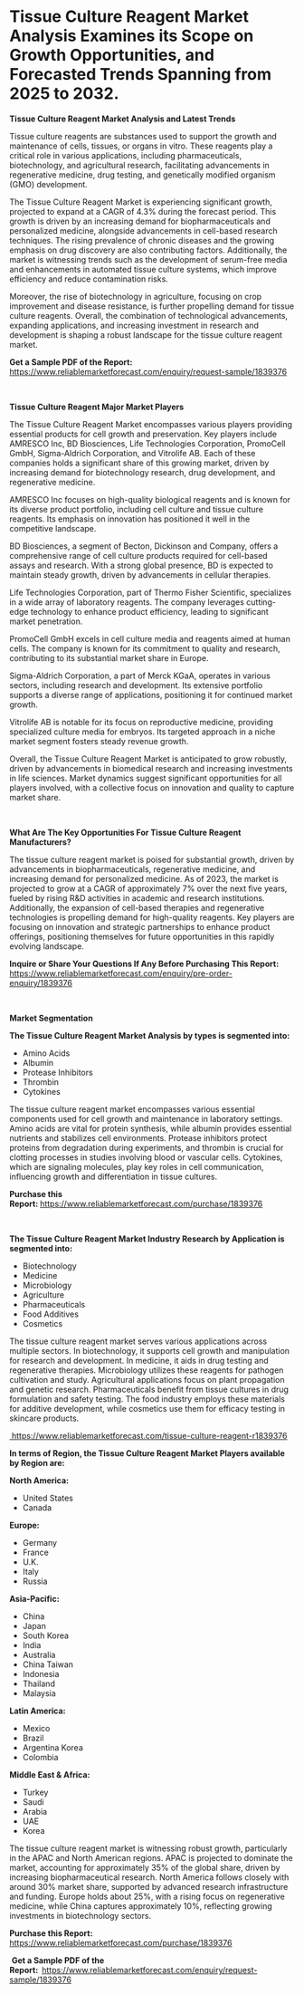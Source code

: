 <p><h1>Tissue Culture Reagent Market Analysis Examines its Scope on Growth Opportunities, and Forecasted Trends Spanning from 2025 to 2032.</h1></p><p><strong>Tissue Culture Reagent Market Analysis and Latest Trends</strong></p>
<p><p>Tissue culture reagents are substances used to support the growth and maintenance of cells, tissues, or organs in vitro. These reagents play a critical role in various applications, including pharmaceuticals, biotechnology, and agricultural research, facilitating advancements in regenerative medicine, drug testing, and genetically modified organism (GMO) development.</p><p>The Tissue Culture Reagent Market is experiencing significant growth, projected to expand at a CAGR of 4.3% during the forecast period. This growth is driven by an increasing demand for biopharmaceuticals and personalized medicine, alongside advancements in cell-based research techniques. The rising prevalence of chronic diseases and the growing emphasis on drug discovery are also contributing factors. Additionally, the market is witnessing trends such as the development of serum-free media and enhancements in automated tissue culture systems, which improve efficiency and reduce contamination risks.</p><p>Moreover, the rise of biotechnology in agriculture, focusing on crop improvement and disease resistance, is further propelling demand for tissue culture reagents. Overall, the combination of technological advancements, expanding applications, and increasing investment in research and development is shaping a robust landscape for the tissue culture reagent market.</p></p>
<p><strong>Get a Sample PDF of the Report:&nbsp;</strong> <a href="https://www.reliablemarketforecast.com/enquiry/request-sample/1839376?utm_campaign=3504&utm_medium=2&utm_source=Github&utm_content=ia&utm_term=19042025&utm_id=tissue-culture-reagent">https://www.reliablemarketforecast.com/enquiry/request-sample/1839376</a></p>
<p>&nbsp;</p>
<p><strong>Tissue Culture Reagent Major Market Players</strong></p>
<p><p>The Tissue Culture Reagent Market encompasses various players providing essential products for cell growth and preservation. Key players include AMRESCO Inc, BD Biosciences, Life Technologies Corporation, PromoCell GmbH, Sigma-Aldrich Corporation, and Vitrolife AB. Each of these companies holds a significant share of this growing market, driven by increasing demand for biotechnology research, drug development, and regenerative medicine.</p><p>AMRESCO Inc focuses on high-quality biological reagents and is known for its diverse product portfolio, including cell culture and tissue culture reagents. Its emphasis on innovation has positioned it well in the competitive landscape.</p><p>BD Biosciences, a segment of Becton, Dickinson and Company, offers a comprehensive range of cell culture products required for cell-based assays and research. With a strong global presence, BD is expected to maintain steady growth, driven by advancements in cellular therapies.</p><p>Life Technologies Corporation, part of Thermo Fisher Scientific, specializes in a wide array of laboratory reagents. The company leverages cutting-edge technology to enhance product efficiency, leading to significant market penetration.</p><p>PromoCell GmbH excels in cell culture media and reagents aimed at human cells. The company is known for its commitment to quality and research, contributing to its substantial market share in Europe.</p><p>Sigma-Aldrich Corporation, a part of Merck KGaA, operates in various sectors, including research and development. Its extensive portfolio supports a diverse range of applications, positioning it for continued market growth.</p><p>Vitrolife AB is notable for its focus on reproductive medicine, providing specialized culture media for embryos. Its targeted approach in a niche market segment fosters steady revenue growth.</p><p>Overall, the Tissue Culture Reagent Market is anticipated to grow robustly, driven by advancements in biomedical research and increasing investments in life sciences. Market dynamics suggest significant opportunities for all players involved, with a collective focus on innovation and quality to capture market share.</p></p>
<p>&nbsp;</p>
<p><strong>What Are The Key Opportunities For Tissue Culture Reagent Manufacturers?</strong></p>
<p><p>The tissue culture reagent market is poised for substantial growth, driven by advancements in biopharmaceuticals, regenerative medicine, and increasing demand for personalized medicine. As of 2023, the market is projected to grow at a CAGR of approximately 7% over the next five years, fueled by rising R&D activities in academic and research institutions. Additionally, the expansion of cell-based therapies and regenerative technologies is propelling demand for high-quality reagents. Key players are focusing on innovation and strategic partnerships to enhance product offerings, positioning themselves for future opportunities in this rapidly evolving landscape.</p></p>
<p><strong>Inquire or Share Your Questions If Any Before Purchasing This Report:</strong> <a href="https://www.reliablemarketforecast.com/enquiry/pre-order-enquiry/1839376?utm_campaign=3504&utm_medium=2&utm_source=Github&utm_content=ia&utm_term=19042025&utm_id=tissue-culture-reagent">https://www.reliablemarketforecast.com/enquiry/pre-order-enquiry/1839376</a></p>
<p>&nbsp;</p>
<p><strong>Market Segmentation</strong></p>
<p><strong>The Tissue Culture Reagent Market Analysis by types is segmented into:</strong></p>
<p><ul><li>Amino Acids</li><li>Albumin</li><li>Protease Inhibitors</li><li>Thrombin</li><li>Cytokines</li></ul></p>
<p><p>The tissue culture reagent market encompasses various essential components used for cell growth and maintenance in laboratory settings. Amino acids are vital for protein synthesis, while albumin provides essential nutrients and stabilizes cell environments. Protease inhibitors protect proteins from degradation during experiments, and thrombin is crucial for clotting processes in studies involving blood or vascular cells. Cytokines, which are signaling molecules, play key roles in cell communication, influencing growth and differentiation in tissue cultures.</p></p>
<p><strong>Purchase this Report:&nbsp;</strong><a href="https://www.reliablemarketforecast.com/purchase/1839376?utm_campaign=3504&utm_medium=2&utm_source=Github&utm_content=ia&utm_term=19042025&utm_id=tissue-culture-reagent">https://www.reliablemarketforecast.com/purchase/1839376</a></p>
<p>&nbsp;</p>
<p><strong>The Tissue Culture Reagent Market Industry Research by Application is segmented into:</strong></p>
<p><ul><li>Biotechnology</li><li>Medicine</li><li>Microbiology</li><li>Agriculture</li><li>Pharmaceuticals</li><li>Food Additives</li><li>Cosmetics</li></ul></p>
<p><p>The tissue culture reagent market serves various applications across multiple sectors. In biotechnology, it supports cell growth and manipulation for research and development. In medicine, it aids in drug testing and regenerative therapies. Microbiology utilizes these reagents for pathogen cultivation and study. Agricultural applications focus on plant propagation and genetic research. Pharmaceuticals benefit from tissue cultures in drug formulation and safety testing. The food industry employs these materials for additive development, while cosmetics use them for efficacy testing in skincare products.</p></p>
<p><a href="https://www.reliablemarketforecast.com/tissue-culture-reagent-r1839376?utm_campaign=3504&utm_medium=2&utm_source=Github&utm_content=ia&utm_term=19042025&utm_id=tissue-culture-reagent">&nbsp;https://www.reliablemarketforecast.com/tissue-culture-reagent-r1839376</a></p>
<p><strong>In terms of Region, the Tissue Culture Reagent Market Players available by Region are:</strong></p>
<p>
    <p> <strong> North America: </strong>
        <ul>
            <li>United States</li>
            <li>Canada</li>
        </ul>
        </p> 
    <p> <strong> Europe: </strong>
        <ul>
            <li>Germany</li>
            <li>France</li>
            <li>U.K.</li>
            <li>Italy</li>
            <li>Russia</li>
        </ul>
        </p> 
    <p> <strong> Asia-Pacific: </strong>
        <ul>
            <li>China</li>
            <li>Japan</li>
            <li>South Korea</li>
            <li>India</li>
            <li>Australia</li>
            <li>China Taiwan</li>
            <li>Indonesia</li>
            <li>Thailand</li>
            <li>Malaysia</li>
        </ul>
        </p> 
    <p> <strong> Latin America: </strong>
        <ul>
            <li>Mexico</li>
            <li>Brazil</li>
            <li>Argentina Korea</li>
            <li>Colombia</li>
        </ul>
        </p> 
    <p> <strong> Middle East & Africa: </strong>
        <ul>
            <li>Turkey</li>
            <li>Saudi</li>
            <li>Arabia</li>
            <li>UAE</li>
            <li>Korea</li>
        </ul>
    </p>
    </p>
<p><p>The tissue culture reagent market is witnessing robust growth, particularly in the APAC and North American regions. APAC is projected to dominate the market, accounting for approximately 35% of the global share, driven by increasing biopharmaceutical research. North America follows closely with around 30% market share, supported by advanced research infrastructure and funding. Europe holds about 25%, with a rising focus on regenerative medicine, while China captures approximately 10%, reflecting growing investments in biotechnology sectors.</p></p>
<p><strong>Purchase this Report: </strong><a href="https://www.reliablemarketforecast.com/purchase/1839376?utm_campaign=3504&utm_medium=2&utm_source=Github&utm_content=ia&utm_term=19042025&utm_id=tissue-culture-reagent">https://www.reliablemarketforecast.com/purchase/1839376</a></p>
<p>&nbsp;<strong>Get a Sample PDF of the Report:&nbsp;&nbsp;</strong><a href="https://www.reliablemarketforecast.com/enquiry/request-sample/1839376?utm_campaign=3504&utm_medium=2&utm_source=Github&utm_content=ia&utm_term=19042025&utm_id=tissue-culture-reagent">https://www.reliablemarketforecast.com/enquiry/request-sample/1839376</a></p>
<p><strong></strong></p>
<p><p></p><p></p><p></p></p>